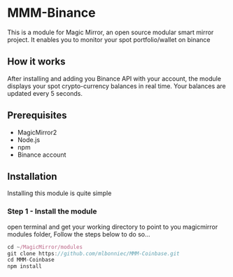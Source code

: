 # MMM-Binance
This is a module for Magic Mirror, an open source modular smart mirror project. It enables you to monitor your spot portfolio/wallet on binance

## How it works
After installing and adding you Binance API with your account, the module displays your spot crypto-currency balances in real time. Your balances are updated every 5 seconds.

## Prerequisites
* MagicMirror2
* Node.js
* npm
* Binance account

## Installation
Installing this module is quite simple
### Step 1 - Install the module
open terminal and get your working directory to point to you magicmirror modules folder, Follow the steps below to do so...
```javascript
cd ~/MagicMirror/modules
git clone https://github.com/mlbonniec/MMM-Coinbase.git
cd MMM-Coinbase
npm install
```
